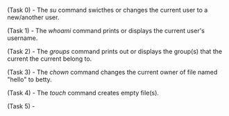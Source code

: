 (Task 0) - The *su* command swicthes or changes the current user to a new/another user.

(Task 1) - The *whoami* command  prints or displays the current user's username.

(Task 2) - The *groups* command prints out or displays the group(s) that the current the current belong  to.

(Task 3) - The *chown* command changes the current owner of file named "hello" to betty.

(Task 4) - The *touch* command creates empty file(s).

(Task 5) -  
